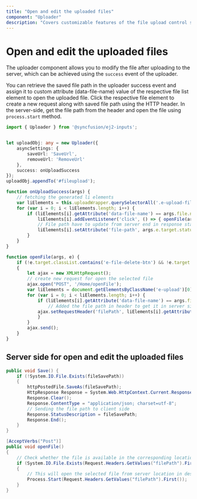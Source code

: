 ```yaml
---
title: "Open and edit the uploaded files"
component: "Uploader"
description: "Covers customizable features of the file upload control such as a preview image, invisible upload, progress bar, sort the file list and more."
---
```


# Open and edit the uploaded files

The uploader component allows you to modify the file after uploading to the server, which can be achieved
using the `success` event of the uploader.

You can retrieve the saved file path in the uploader success event and assign it to custom attribute (data-file-name) value of the respective file list element to open the uploaded file. Click the respective file element to create a new request along with saved file path using the HTTP header. In the server-side, get the file path from the header and open the file using `process.start` method.

```typescript
import { Uploader } from '@syncfusion/ej2-inputs';


let uploadObj: any = new Uploader({
    asyncSettings: {
        saveUrl: 'SaveUrl',
        removeUrl: 'RemoveUrl'
    },
    success: onUploadSuccess
});
uploadObj.appendTo('#fileupload');

function onUploadSuccess(args) {
    // fetching the generated li elements
    var liElements = this.uploadWrapper.querySelectorAll('.e-upload-file-list');
    for (var i = 0; i < liElements.length; i++) {
        if (liElements[i].getAttribute('data-file-name') == args.file.name) {
            liElements[i].addEventListener('click', () => { openFile(args, event) })
            // File path have to update from server end in response status description.
            liElements[i].setAttribute('file-path', args.e.target.statusText);
        }
    }
}

function openFile(args, e) {
    if (!e.target.classList.contains('e-file-delete-btn') && !e.target.classList.contains('e-file-remove-btn'))
    {
        let ajax = new XMLHttpRequest();
        // create new request for open the selected file
        ajax.open("POST", '/Home/openFile');
        var liElements = document.getElementsByClassName('e-upload')[0].querySelectorAll('.e-upload-file-list');
        for (var i = 0; i < liElements.length; i++) {
            if (liElements[i].getAttribute('data-file-name') == args.file.name) {
                // Added the file path in header to get it in server side.
            ajax.setRequestHeader('filePath', liElements[i].getAttribute('file-path').toString());
            }
        }
        ajax.send();
    }
}
```

## Server side for open and edit the uploaded files

```csharp
public void Save() {
    if (!System.IO.File.Exists(fileSavePath))
    {
        httpPostedFile.SaveAs(fileSavePath);
        HttpResponse Response = System.Web.HttpContext.Current.Response;
        Response.Clear();
        Response.ContentType = "application/json; charset=utf-8";
        // Sending the file path to client side
        Response.StatusDescription = fileSavePath;
        Response.End();
    }
}

[AcceptVerbs("Post")]
public void openFile()
{
    // Check whether the file is available in the corresponding location
    if (System.IO.File.Exists(Request.Headers.GetValues("filePath").First()))
    {
        // This will open the selected file from server location in desktop
        Process.Start(Request.Headers.GetValues("filePath").First());
    }
}
```